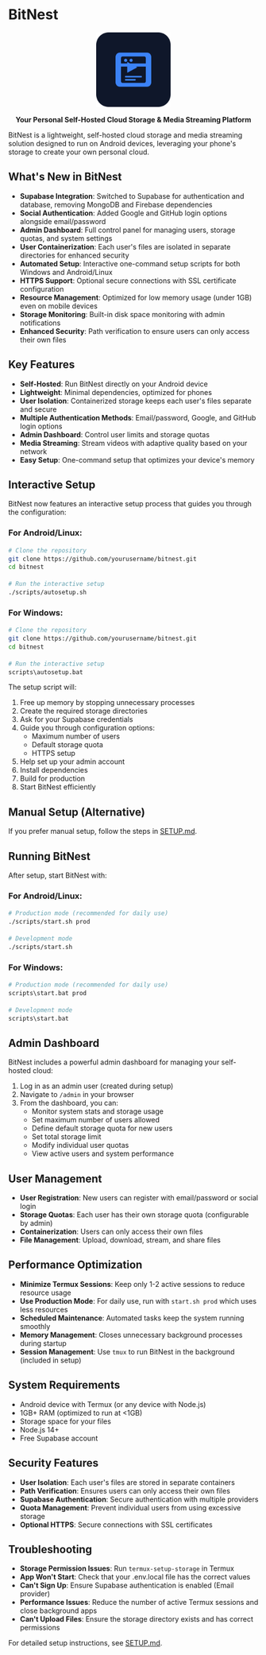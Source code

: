 # BitNest

<p align="center">
  <img src="./public/logo.svg" alt="BitNest Logo" width="150" height="150" />
</p>

<p align="center">
  <b>Your Personal Self-Hosted Cloud Storage & Media Streaming Platform</b>
</p>

BitNest is a lightweight, self-hosted cloud storage and media streaming solution designed to run on Android devices, leveraging your phone's storage to create your own personal cloud.

## What's New in BitNest

- **Supabase Integration**: Switched to Supabase for authentication and database, removing MongoDB and Firebase dependencies
- **Social Authentication**: Added Google and GitHub login options alongside email/password
- **Admin Dashboard**: Full control panel for managing users, storage quotas, and system settings
- **User Containerization**: Each user's files are isolated in separate directories for enhanced security
- **Automated Setup**: Interactive one-command setup scripts for both Windows and Android/Linux
- **HTTPS Support**: Optional secure connections with SSL certificate configuration
- **Resource Management**: Optimized for low memory usage (under 1GB) even on mobile devices
- **Storage Monitoring**: Built-in disk space monitoring with admin notifications
- **Enhanced Security**: Path verification to ensure users can only access their own files

## Key Features

- **Self-Hosted**: Run BitNest directly on your Android device
- **Lightweight**: Minimal dependencies, optimized for phones
- **User Isolation**: Containerized storage keeps each user's files separate and secure
- **Multiple Authentication Methods**: Email/password, Google, and GitHub login options
- **Admin Dashboard**: Control user limits and storage quotas
- **Media Streaming**: Stream videos with adaptive quality based on your network
- **Easy Setup**: One-command setup that optimizes your device's memory

## Interactive Setup

BitNest now features an interactive setup process that guides you through the configuration:

### For Android/Linux:

```bash
# Clone the repository
git clone https://github.com/yourusername/bitnest.git
cd bitnest

# Run the interactive setup
./scripts/autosetup.sh
```

### For Windows:

```bash
# Clone the repository
git clone https://github.com/yourusername/bitnest.git
cd bitnest

# Run the interactive setup
scripts\autosetup.bat
```

The setup script will:

1. Free up memory by stopping unnecessary processes
2. Create the required storage directories
3. Ask for your Supabase credentials
4. Guide you through configuration options:
   - Maximum number of users
   - Default storage quota
   - HTTPS setup
5. Help set up your admin account
6. Install dependencies
7. Build for production
8. Start BitNest efficiently

## Manual Setup (Alternative)

If you prefer manual setup, follow the steps in [SETUP.md](SETUP.md).

## Running BitNest

After setup, start BitNest with:

### For Android/Linux:
```bash
# Production mode (recommended for daily use)
./scripts/start.sh prod

# Development mode
./scripts/start.sh
```

### For Windows:
```bash
# Production mode (recommended for daily use)
scripts\start.bat prod

# Development mode
scripts\start.bat
```

## Admin Dashboard

BitNest includes a powerful admin dashboard for managing your self-hosted cloud:

1. Log in as an admin user (created during setup)
2. Navigate to `/admin` in your browser
3. From the dashboard, you can:
   - Monitor system stats and storage usage
   - Set maximum number of users allowed
   - Define default storage quota for new users
   - Set total storage limit
   - Modify individual user quotas
   - View active users and system performance

## User Management

- **User Registration**: New users can register with email/password or social login
- **Storage Quotas**: Each user has their own storage quota (configurable by admin)
- **Containerization**: Users can only access their own files
- **File Management**: Upload, download, stream, and share files

## Performance Optimization

- **Minimize Termux Sessions**: Keep only 1-2 active sessions to reduce resource usage
- **Use Production Mode**: For daily use, run with `start.sh prod` which uses less resources
- **Scheduled Maintenance**: Automated tasks keep the system running smoothly
- **Memory Management**: Closes unnecessary background processes during startup
- **Session Management**: Use `tmux` to run BitNest in the background (included in setup)

## System Requirements

- Android device with Termux (or any device with Node.js)
- 1GB+ RAM (optimized to run at <1GB)
- Storage space for your files
- Node.js 14+
- Free Supabase account

## Security Features

- **User Isolation**: Each user's files are stored in separate containers
- **Path Verification**: Ensures users can only access their own files
- **Supabase Authentication**: Secure authentication with multiple providers
- **Quota Management**: Prevent individual users from using excessive storage
- **Optional HTTPS**: Secure connections with SSL certificates

## Troubleshooting

- **Storage Permission Issues**: Run `termux-setup-storage` in Termux
- **App Won't Start**: Check that your .env.local file has the correct values
- **Can't Sign Up**: Ensure Supabase authentication is enabled (Email provider)
- **Performance Issues**: Reduce the number of active Termux sessions and close background apps
- **Can't Upload Files**: Ensure the storage directory exists and has correct permissions

For detailed setup instructions, see [SETUP.md](SETUP.md). 